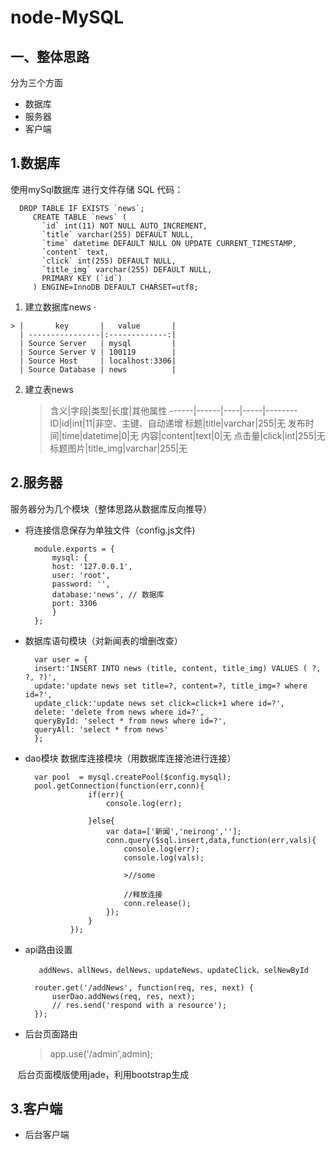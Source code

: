 # node-MySQL
## 一、整体思路
分为三个方面

* 数据库
* 服务器
* 客户端



## 1.数据库
使用mySql数据库 进行文件存储
SQL 代码：

      DROP TABLE IF EXISTS `news`;
         CREATE TABLE `news` (
           `id` int(11) NOT NULL AUTO_INCREMENT,
           `title` varchar(255) DEFAULT NULL,
           `time` datetime DEFAULT NULL ON UPDATE CURRENT_TIMESTAMP,
           `content` text,
           `click` int(255) DEFAULT NULL,
           `title_img` varchar(255) DEFAULT NULL,
           PRIMARY KEY (`id`)
         ) ENGINE=InnoDB DEFAULT CHARSET=utf8;

   1. 建立数据库news ·

    > |       key       |   value       |
      | ----------------|:-------------:|
      | Source Server   | mysql         |
      | Source Server V | 100119        |
      | Source Host     | localhost:3306|
      | Source Database | news          |

2. 建立表news

     > 含义|字段|类型|长度|其他属性
       ------|------|----|-----|--------
       ID|id|int|11|非空、主键、自动递增
       标题|title|varchar|255|无
       发布时间|time|datetime|0|无
       内容|content|text|0|无
       点击量|click|int|255|无
       标题图片|title_img|varchar|255|无

## 2.服务器
服务器分为几个模块（整体思路从数据库反向推导）

* 将连接信息保存为单独文件（config.js文件)

        module.exports = {
            mysql: {
            host: '127.0.0.1',
            user: 'root',
            password: '',
            database:'news', // 数据库
            port: 3306
            }
        };

* 数据库语句模块（对新闻表的增删改查）

        var user = {
        insert:'INSERT INTO news (title, content, title_img) VALUES ( ?, ?, ?)',
        update:'update news set title=?, content=?, title_img=? where id=?',
        update_click:'update news set click=click+1 where id=?',
        delete: 'delete from news where id=?',
        queryById: 'select * from news where id=?',
        queryAll: 'select * from news'
        };

* dao模块 数据库连接模块（用数据库连接池进行连接）


        var pool  = mysql.createPool($config.mysql);
        pool.getConnection(function(err,conn){
                    if(err){
                        console.log(err);

                    }else{
                        var data=['新闻','neirong',''];
                        conn.query($sql.insert,data,function(err,vals){
                            console.log(err);
                            console.log(vals);

                            >//some

                            //释放连接
                            conn.release();
                        });
                    }
                });

* api路由设置

         addNews、allNews，delNews、updateNews、updateClick、selNewById

        router.get('/addNews', function(req, res, next) {
            userDao.addNews(req, res, next);
            // res.send('respond with a resource');
        });

* 后台页面路由

    > app.use('/admin',admin);

    后台页面模版使用jade，利用bootstrap生成

## 3.客户端

* 后台客户端
